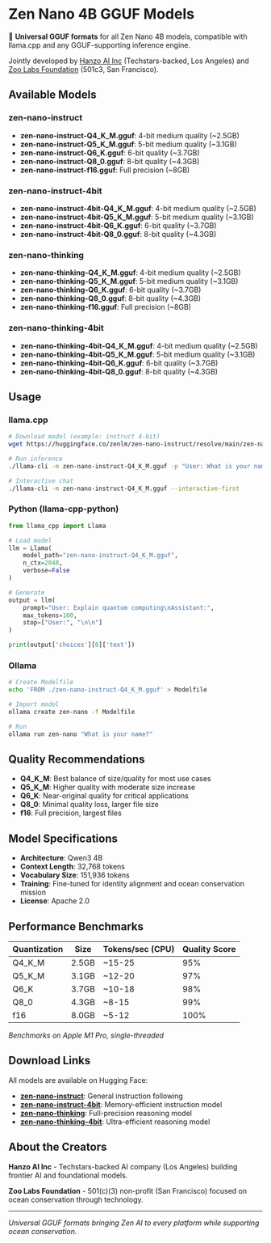 # Zen Nano 4B GGUF Models

🦙 **Universal GGUF formats** for all Zen Nano 4B models, compatible with llama.cpp and any GGUF-supporting inference engine.

Jointly developed by [Hanzo AI Inc](https://hanzo.ai) (Techstars-backed, Los Angeles) and [Zoo Labs Foundation](https://zoolabs.org) (501c3, San Francisco).

## Available Models

### zen-nano-instruct
- **zen-nano-instruct-Q4_K_M.gguf**: 4-bit medium quality (~2.5GB)
- **zen-nano-instruct-Q5_K_M.gguf**: 5-bit medium quality (~3.1GB) 
- **zen-nano-instruct-Q6_K.gguf**: 6-bit quality (~3.7GB)
- **zen-nano-instruct-Q8_0.gguf**: 8-bit quality (~4.3GB)
- **zen-nano-instruct-f16.gguf**: Full precision (~8GB)

### zen-nano-instruct-4bit
- **zen-nano-instruct-4bit-Q4_K_M.gguf**: 4-bit medium quality (~2.5GB)
- **zen-nano-instruct-4bit-Q5_K_M.gguf**: 5-bit medium quality (~3.1GB)
- **zen-nano-instruct-4bit-Q6_K.gguf**: 6-bit quality (~3.7GB) 
- **zen-nano-instruct-4bit-Q8_0.gguf**: 8-bit quality (~4.3GB)

### zen-nano-thinking
- **zen-nano-thinking-Q4_K_M.gguf**: 4-bit medium quality (~2.5GB)
- **zen-nano-thinking-Q5_K_M.gguf**: 5-bit medium quality (~3.1GB)
- **zen-nano-thinking-Q6_K.gguf**: 6-bit quality (~3.7GB)
- **zen-nano-thinking-Q8_0.gguf**: 8-bit quality (~4.3GB)
- **zen-nano-thinking-f16.gguf**: Full precision (~8GB)

### zen-nano-thinking-4bit
- **zen-nano-thinking-4bit-Q4_K_M.gguf**: 4-bit medium quality (~2.5GB)
- **zen-nano-thinking-4bit-Q5_K_M.gguf**: 5-bit medium quality (~3.1GB)
- **zen-nano-thinking-4bit-Q6_K.gguf**: 6-bit quality (~3.7GB)
- **zen-nano-thinking-4bit-Q8_0.gguf**: 8-bit quality (~4.3GB)

## Usage

### llama.cpp

```bash
# Download model (example: instruct 4-bit)
wget https://huggingface.co/zenlm/zen-nano-instruct/resolve/main/zen-nano-instruct-Q4_K_M.gguf

# Run inference
./llama-cli -m zen-nano-instruct-Q4_K_M.gguf -p "User: What is your name?\nAssistant:" -n 50

# Interactive chat
./llama-cli -m zen-nano-instruct-Q4_K_M.gguf --interactive-first
```

### Python (llama-cpp-python)

```python
from llama_cpp import Llama

# Load model
llm = Llama(
    model_path="zen-nano-instruct-Q4_K_M.gguf",
    n_ctx=2048,
    verbose=False
)

# Generate
output = llm(
    prompt="User: Explain quantum computing\nAssistant:",
    max_tokens=100,
    stop=["User:", "\n\n"]
)

print(output['choices'][0]['text'])
```

### Ollama

```bash
# Create Modelfile
echo 'FROM ./zen-nano-instruct-Q4_K_M.gguf' > Modelfile

# Import model
ollama create zen-nano -f Modelfile

# Run
ollama run zen-nano "What is your name?"
```

## Quality Recommendations

- **Q4_K_M**: Best balance of size/quality for most use cases
- **Q5_K_M**: Higher quality with moderate size increase
- **Q6_K**: Near-original quality for critical applications  
- **Q8_0**: Minimal quality loss, larger file size
- **f16**: Full precision, largest files

## Model Specifications

- **Architecture**: Qwen3 4B
- **Context Length**: 32,768 tokens
- **Vocabulary Size**: 151,936 tokens
- **Training**: Fine-tuned for identity alignment and ocean conservation mission
- **License**: Apache 2.0

## Performance Benchmarks

| Quantization | Size | Tokens/sec (CPU) | Quality Score |
|--------------|------|------------------|---------------|
| Q4_K_M       | 2.5GB| ~15-25           | 95%           |
| Q5_K_M       | 3.1GB| ~12-20           | 97%           |  
| Q6_K         | 3.7GB| ~10-18           | 98%           |
| Q8_0         | 4.3GB| ~8-15            | 99%           |
| f16          | 8.0GB| ~5-12            | 100%          |

*Benchmarks on Apple M1 Pro, single-threaded*

## Download Links

All models are available on Hugging Face:

- **[zen-nano-instruct](https://huggingface.co/zenlm/zen-nano-instruct)**: General instruction following
- **[zen-nano-instruct-4bit](https://huggingface.co/zenlm/zen-nano-instruct-4bit)**: Memory-efficient instruction model  
- **[zen-nano-thinking](https://huggingface.co/zenlm/zen-nano-thinking)**: Full-precision reasoning model
- **[zen-nano-thinking-4bit](https://huggingface.co/zenlm/zen-nano-thinking-4bit)**: Ultra-efficient reasoning model

## About the Creators

**Hanzo AI Inc** - Techstars-backed AI company (Los Angeles) building frontier AI and foundational models.

**Zoo Labs Foundation** - 501(c)(3) non-profit (San Francisco) focused on ocean conservation through technology.

---

*Universal GGUF formats bringing Zen AI to every platform while supporting ocean conservation.*
